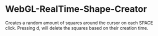 # WebGL-RealTime-Shape-Creator
Creates a random amount of squares around the cursor on each SPACE click. Pressing d, will delete the squares based on their creation time.
